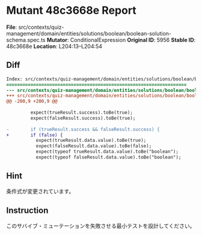 # Mutant 48c3668e Report

**File**: src/contexts/quiz-management/domain/entities/solutions/boolean/boolean-solution-schema.spec.ts
**Mutator**: ConditionalExpression
**Original ID**: 5956
**Stable ID**: 48c3668e
**Location**: L204:13–L204:54

## Diff

```diff
Index: src/contexts/quiz-management/domain/entities/solutions/boolean/boolean-solution-schema.spec.ts
===================================================================
--- src/contexts/quiz-management/domain/entities/solutions/boolean/boolean-solution-schema.spec.ts	original
+++ src/contexts/quiz-management/domain/entities/solutions/boolean/boolean-solution-schema.spec.ts	mutated #5956
@@ -200,9 +200,9 @@
 
         expect(trueResult.success).toBe(true);
         expect(falseResult.success).toBe(true);
 
-        if (trueResult.success && falseResult.success) {
+        if (false) {
           expect(trueResult.data.value).toBe(true);
           expect(falseResult.data.value).toBe(false);
           expect(typeof trueResult.data.value).toBe("boolean");
           expect(typeof falseResult.data.value).toBe("boolean");
```

## Hint

条件式が変更されています。

## Instruction

このサバイブ・ミューテーションを失敗させる最小テストを設計してください。
